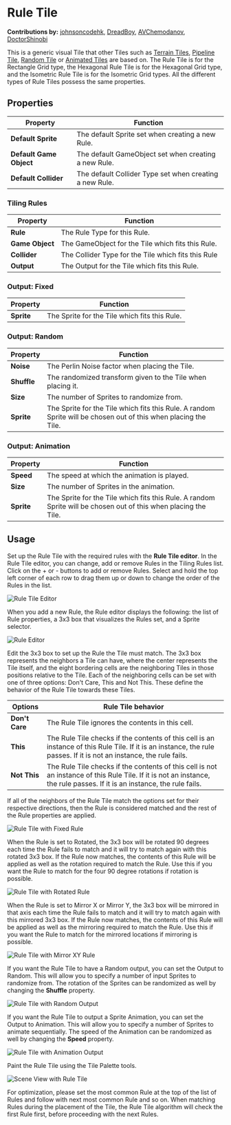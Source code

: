#  Rule Tile

__Contributions by:__ [johnsoncodehk](https://github.com/johnsoncodehk), [DreadBoy](https://github.com/DreadBoy), [AVChemodanov](https://github.com/AVChemodanov), [DoctorShinobi](https://github.com/DoctorShinobi)

This is a generic visual Tile that other Tiles such as [Terrain Tiles](TerrainTile.md), [Pipeline Tile](PipelineTile.md), [Random Tile](RandomTile.md) or [Animated Tiles](AnimatedTile.md) are based on. The Rule Tile is for the Rectangle Grid type, the Hexagonal Rule Tile is for the Hexagonal Grid type, and the Isometric Rule Tile is for the Isometric Grid types. All the different types of Rule Tiles possess the same properties.

## Properties

| Property                | Function                                                |
| ----------------------- | ------------------------------------------------------- |
| __Default Sprite__      | The default Sprite set when creating a new Rule.        |
| __Default Game Object__ | The default GameObject set when creating a new Rule.    |
| __Default Collider__    | The default Collider Type set when creating a new Rule. |

### Tiling Rules

| Property        | Function                                            |
| --------------- | --------------------------------------------------- |
| __Rule__        | The Rule Type for this Rule.                        |
| __Game Object__ | The GameObject for the Tile which fits this Rule.   |
| __Collider__    | The Collider Type for the Tile which fits this Rule |
| __Output__      | The Output for the Tile which fits this Rule.       |

### Output: Fixed

| Property   | Function                                      |
| ---------- | --------------------------------------------- |
| __Sprite__ | The Sprite for the Tile which fits this Rule. |

### Output: Random

| Property    | Function                                                     |
| ----------- | ------------------------------------------------------------ |
| __Noise__   | The Perlin Noise factor when placing the Tile.               |
| __Shuffle__ | The randomized transform given to the Tile when placing it.  |
| __Size__    | The number of Sprites to randomize from.                     |
| __Sprite__  | The Sprite for the Tile which fits this Rule. A random Sprite will be chosen out of this when placing the Tile. |

### Output: Animation

| Property   | Function                                                     |
| ---------- | ------------------------------------------------------------ |
| __Speed__  | The speed at which the animation is played.                  |
| __Size__   | The number of Sprites in the animation.                      |
| __Sprite__ | The Sprite for the Tile which fits this Rule. A random Sprite will be chosen out of this when placing the Tile. |

## <a name="Usage"></a>Usage

Set up the Rule Tile with the required rules with the __Rule Tile editor__. In the Rule Tile editor, you can change, add or remove Rules in the Tiling Rules list. Click on the + or - buttons to add or remove Rules. Select and hold the top left corner of each row to drag them up or down to change the order of the Rules in the list.

![Rule Tile Editor](images/RuleTileEditor.png)

When you add a new Rule, the Rule editor displays the following: the list of Rule properties, a 3x3 box that visualizes the Rules set, and a Sprite selector.  

![Rule Editor](images/RuleTileRule.png)

Edit the 3x3 box to set up the Rule the Tile must match. The 3x3 box represents the neighbors a Tile can have, where the center represents the Tile itself, and the eight bordering cells are the neighboring Tiles in those positions relative to the Tile. Each of the neighboring cells can be set with one of three options: Don't Care, This and Not This. These define the behavior of the Rule Tile towards these Tiles.

| Options        | Rule Tile behavior                                           |
| -------------- | ------------------------------------------------------------ |
| __Don't Care__ | The Rule Tile ignores the contents in this cell.             |
| __This__       | The Rule Tile checks if the contents of this cell is an instance of this Rule Tile. If it is an instance, the rule passes. If it is not an instance, the rule fails. |
| __Not This__   | The Rule Tile checks if the contents of this cell is not an instance of this Rule Tile. If it is not an instance, the rule passes. If it is an instance, the rule fails. |

If all of the neighbors of the Rule Tile match the options set for their respective directions, then the Rule is considered matched and the rest of the Rule properties are applied.

![Rule Tile with Fixed Rule](images/RuleTileRuleFixed.png)

When the Rule is set to Rotated, the 3x3 box will be rotated 90 degrees each time the Rule fails to match and it will try to match again with this rotated 3x3 box. If the Rule now matches, the contents of this Rule will be applied as well as the rotation required to match the Rule. Use this if you want the Rule to match for the four 90 degree rotations if rotation is possible.

![Rule Tile with Rotated Rule](images/RuleTileRuleRotated.png)

When the Rule is set to Mirror X or Mirror Y, the 3x3 box will be mirrored in that axis each time the Rule fails to match and it will try to match again with this mirrored 3x3 box. If the Rule now matches, the contents of this Rule will be applied as well as the mirroring required to match the Rule. Use this if you want the Rule to match for the mirrored locations if mirroring is possible.

![Rule Tile with Mirror XY Rule](images/RuleTileRuleMirror.png)

If you want the Rule Tile to have a Random output, you can set the Output to Random. This will allow you to specify a number of input Sprites to randomize from. The rotation of the Sprites can be randomized as well by changing the __Shuffle__ property.

![Rule Tile with Random Output](images/RuleTileOutputRandom.png)

If you want the Rule Tile to output a Sprite Animation, you can set the Output to Animation. This will allow you to specify a number of Sprites to animate sequentially. The speed of the Animation can be randomized as well by changing the __Speed__ property.

![Rule Tile with Animation Output](images/RuleTileOutputAnimation.png)

Paint the Rule Tile using the Tile Palette tools.

![Scene View with Rule Tile](images/RuleTile.png)

For optimization, please set the most common Rule at the top of the list of Rules and follow with next most common Rule and so on. When matching Rules during the placement of the Tile, the Rule Tile algorithm will check the first Rule first, before proceeding with the next Rules.